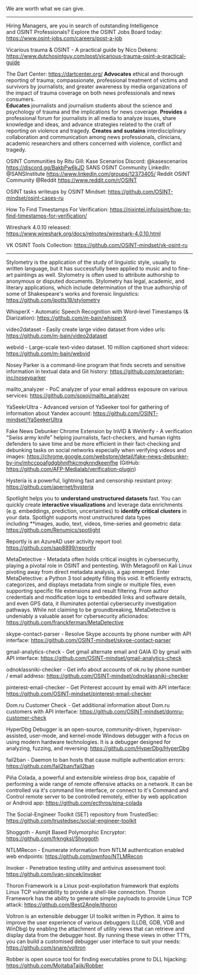 We are worth what we can give.

----

Hiring Managers, are you in search of outstanding Intelligence and OSINT Professionals? Explore the OSINT Jobs Board today: https://www.osint-jobs.com/careers/post-a-job

Vicarious trauma & OSINT - A practical guide by Nico Dekens: https://www.dutchosintguy.com/post/vicarious-trauma-osint-a-practical-guide

The Dart Center: https://dartcenter.org/
**Advocates** ethical and thorough reporting of trauma; compassionate, professional treatment of victims and survivors by journalists; and greater awareness by media organizations of the impact of trauma coverage on both news professionals and news consumers.  
**Educates** journalists and journalism students about the science and psychology of trauma and the implications for news coverage.
**Provides** a professional forum for journalists in all media to analyze issues, share knowledge and ideas, and advance strategies related to the craft of reporting on violence and tragedy. 
**Creates** **and sustains** interdisciplinary collaboration and communication among news professionals, clinicians, academic researchers and others concerned with violence, conflict and tragedy.

OSINT Communities by Ritu Gill:
Kase Scenarios Discord: @kasescenarios  
https://discord.gg/BakbPw6kJD
SANS OSINT Community LinkedIn: @SANSInstitute https://www.linkedin.com/groups/12373405/
Reddit OSINT Community @Reddit https://www.reddit.com/r/OSINT

OSINT tasks writeups by OSINT Mindset: https://github.com/OSINT-mindset/osint-cases-ru

How To Find Timestamps For Verification: https://nixintel.info/osint/how-to-find-timestamps-for-verification/

Wireshark 4.0.10 released: https://www.wireshark.org/docs/relnotes/wireshark-4.0.10.html

VK OSINT Tools Collection: https://github.com/OSINT-mindset/vk-osint-ru

----

Stylometry is the application of the study of linguistic style, usually to written language, but it has successfully been applied to music and to fine-art paintings as well. Stylometry is often used to attribute authorship to anonymous or disputed documents. Stylometry has legal, academic, and literary applications, which include determination of the true authorship of some of Shakespeare's works and forensic linguistics: https://github.com/jpotts18/stylometry

WhisperX - Automatic Speech Recognition with Word-level Timestamps (& Diarization): https://github.com/m-bain/whisperX

video2dataset - Easily create large video dataset from video urls: https://github.com/m-bain/video2dataset

webvid - Large-scale text-video dataset. 10 million captioned short videos: https://github.com/m-bain/webvid

Nosey Parker is a command-line program that finds secrets and sensitive information in textual data and Git history: https://github.com/praetorian-inc/noseyparker

mailto_analyzer - PoC analyzer of your email address exposure on various services: https://github.com/soxoj/mailto_analyzer

YaSeekrUltra - Advanced version of YaSeeker tool for gathering of information about Yandex account: https://github.com/OSINT-mindset/YaSeekerUltra

Fake News Debunker Chrome Extension by InVID & WeVerify - A verification “Swiss army knife” helping journalists, fact-checkers, and human rights defenders to save time and be more efficient in their fact-checking and debunking tasks on social networks especially when verifying videos and images: https://chrome.google.com/webstore/detail/fake-news-debunker-by-inv/mhccpoafgdgbhnjfhkcmgknndkeenfhe (GitHub: https://github.com/AFP-Medialab/verification-plugin)

Hysteria is a powerful, lightning fast and censorship resistant proxy: https://github.com/apernet/hysteria

Spotlight helps you to **understand unstructured datasets** fast. You can quickly create **interactive visualizations** and leverage data enrichments (e.g. embeddings, prediction, uncertainties) to **identify critical clusters** in your data. Spotlight supports most unstructured data types including **images, audio, text, videos, time-series and geometric data: https://github.com/Renumics/spotlight

Reportly is an AzureAD user activity report tool: https://github.com/sap8899/reportly

MetaDetective - Metadata often holds critical insights in cybersecurity, playing a pivotal role in OSINT and pentesting. With Metagoofil on Kali Linux pivoting away from direct metadata analysis, a gap emerged. Enter MetaDetective: a Python 3 tool adeptly filling this void. It efficiently extracts, categorizes, and displays metadata from single or multiple files, even supporting specific file extensions and result filtering. From author credentials and modification logs to embedded links and software details, and even GPS data, it illuminates potential cybersecurity investigation pathways. While not claiming to be groundbreaking, MetaDetective is undeniably a valuable asset for cybersecurity aficionados: https://github.com/franckferman/MetaDetective

skype-contact-parser - Resolve Skype accounts by phone number with API interface: https://github.com/OSINT-mindset/skype-contact-parser

gmail-analytics-check - Get gmail alternate email and GAIA ID by gmail with API interface: https://github.com/OSINT-mindset/gmail-analytics-check

odnoklassniki-checker - Get info about accounts of ok.ru by phone number / email address: https://github.com/OSINT-mindset/odnoklassniki-checker

pinterest-email-checker - Get Pinterest account by email with API interface: https://github.com/OSINT-mindset/pinterest-email-checker

Dom.ru Customer Check - Get additional information about Dom.ru customers with API interface: https://github.com/OSINT-mindset/domru-customer-check

HyperDbg Debugger is an open-source, community-driven, hypervisor-assisted, user-mode, and kernel-mode Windows debugger with a focus on using modern hardware technologies. It is a debugger designed for analyzing, fuzzing, and reversing: https://github.com/HyperDbg/HyperDbg

fail2ban - Daemon to ban hosts that cause multiple authentication errors: https://github.com/fail2ban/fail2ban

Piña Colada, a powerful and extensible wireless drop box, capable of performing a wide range of remote offensive attacks on a network. It can be controlled via it's command line interface, or connect to it's Command and Control remote server to be controlled remotely, either by web application or Android app: https://github.com/ecthros/pina-colada

The Social-Engineer Toolkit (SET) repository from TrustedSec: https://github.com/trustedsec/social-engineer-toolkit

Shoggoth - Asmjit Based Polymorphic Encryptor: https://github.com/frkngksl/Shoggoth

NTLMRecon - Enumerate information from NTLM authentication enabled web endpoints: https://github.com/pwnfoo/NTLMRecon

Invoker - Penetration testing utility and antivirus assessment tool: https://github.com/ivan-sincek/invoker

Thoron Framework is a Linux post-exploitation framework that exploits Linux TCP vulnerability to provide a shell-like connection. Thoron Framework has the ability to generate simple payloads to provide Linux TCP attack: https://github.com/Best2Angle/thoron

Voltron is an extensible debugger UI toolkit written in Python. It aims to improve the user experience of various debuggers (LLDB, GDB, VDB and WinDbg) by enabling the attachment of utility views that can retrieve and display data from the debugger host. By running these views in other TTYs, you can build a customised debugger user interface to suit your needs: https://github.com/snare/voltron

Robber is open source tool for finding executables prone to DLL hijacking: https://github.com/MojtabaTajik/Robber










